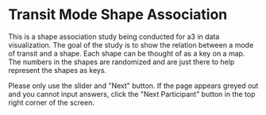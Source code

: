 # Transit Mode Shape Association

This is a shape association study being conducted for a3 in data visualization. The goal of the study is to show the relation between a mode of transit and a shape. Each shape can be thought of as a key on a map. The numbers in the shapes are randomized and are just there to help represent the shapes as keys. 

Please only use the slider and "Next" button. If the page appears greyed out and you cannot input answers, click the "Next Participant" button in the top right corner of the screen.
